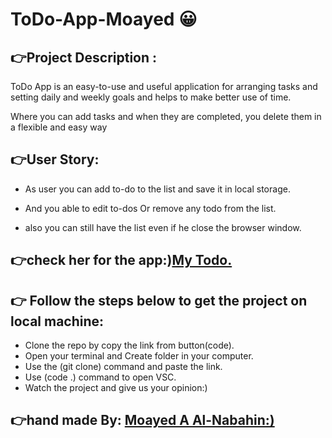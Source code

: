 # ToDo-App-Moayed :grinning:

## :point_right:Project Description :

ToDo App is an easy-to-use and useful application for arranging tasks and setting daily and weekly goals and helps to make better use of time.

Where you can add tasks and when they are completed, you delete them in a flexible and easy way

## :point_right:User Story:

- As user you can add to-do to the list and save it in local storage.

- And you able to edit to-dos Or remove any todo from the list.

- also you can still have the list even if he close the browser window.

## :point_right:check her for the app:)[My Todo.](https://gsg-cf05.github.io/ToDo-App-Moayed/)

## :point_right: Follow the steps below to get the project on local machine:

- Clone the repo by copy the link from button(code).
- Open your terminal and Create folder in your computer.
- Use the (git clone) command and paste the link.
- Use (code .) command to open VSC.
- Watch the project and give us your opinion:)

## :point_right:hand made By: [Moayed A Al-Nabahin:)](https://github.com/moayed-nabahin)
